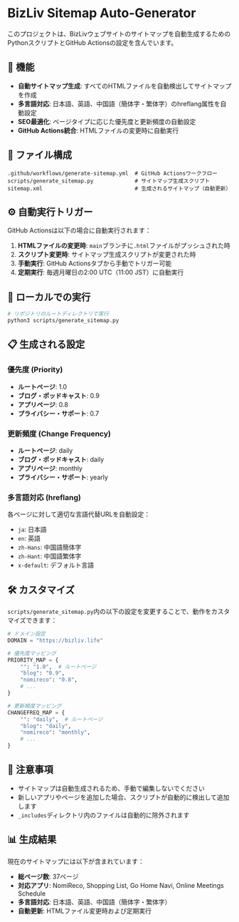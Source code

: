 # BizLiv Sitemap Auto-Generator

このプロジェクトは、BizLivウェブサイトのサイトマップを自動生成するためのPythonスクリプトとGitHub Actionsの設定を含んでいます。

## 🚀 機能

- **自動サイトマップ生成**: すべてのHTMLファイルを自動検出してサイトマップを作成
- **多言語対応**: 日本語、英語、中国語（簡体字・繁体字）のhreflang属性を自動設定
- **SEO最適化**: ページタイプに応じた優先度と更新頻度の自動設定
- **GitHub Actions統合**: HTMLファイルの変更時に自動実行

## 📁 ファイル構成

```
.github/workflows/generate-sitemap.yml  # GitHub Actionsワークフロー
scripts/generate_sitemap.py             # サイトマップ生成スクリプト
sitemap.xml                             # 生成されるサイトマップ（自動更新）
```

## ⚙️ 自動実行トリガー

GitHub Actionsは以下の場合に自動実行されます：

1. **HTMLファイルの変更時**: `main`ブランチに`.html`ファイルがプッシュされた時
2. **スクリプト変更時**: サイトマップ生成スクリプトが変更された時
3. **手動実行**: GitHub Actionsタブから手動でトリガー可能
4. **定期実行**: 毎週月曜日の2:00 UTC（11:00 JST）に自動実行

## 🔧 ローカルでの実行

```bash
# リポジトリのルートディレクトリで実行
python3 scripts/generate_sitemap.py
```

## 📋 生成される設定

### 優先度 (Priority)
- **ルートページ**: 1.0
- **ブログ・ポッドキャスト**: 0.9
- **アプリページ**: 0.8
- **プライバシー・サポート**: 0.7

### 更新頻度 (Change Frequency)
- **ルートページ**: daily
- **ブログ・ポッドキャスト**: daily
- **アプリページ**: monthly
- **プライバシー・サポート**: yearly

### 多言語対応 (hreflang)
各ページに対して適切な言語代替URLを自動設定：
- `ja`: 日本語
- `en`: 英語  
- `zh-Hans`: 中国語簡体字
- `zh-Hant`: 中国語繁体字
- `x-default`: デフォルト言語

## 🛠️ カスタマイズ

`scripts/generate_sitemap.py`内の以下の設定を変更することで、動作をカスタマイズできます：

```python
# ドメイン設定
DOMAIN = "https://bizliv.life"

# 優先度マッピング
PRIORITY_MAP = {
    "": "1.0",  # ルートページ
    "blog": "0.9",
    "nomireco": "0.8",
    # ...
}

# 更新頻度マッピング
CHANGEFREQ_MAP = {
    "": "daily",  # ルートページ
    "blog": "daily",
    "nomireco": "monthly",
    # ...
}
```

## 🚨 注意事項

- サイトマップは自動生成されるため、手動で編集しないでください
- 新しいアプリやページを追加した場合、スクリプトが自動的に検出して追加します
- `_includes`ディレクトリ内のファイルは自動的に除外されます

## 📊 生成結果

現在のサイトマップには以下が含まれています：
- **総ページ数**: 37ページ
- **対応アプリ**: NomiReco, Shopping List, Go Home Navi, Online Meetings Schedule
- **多言語対応**: 日本語、英語、中国語（簡体字・繁体字）
- **自動更新**: HTMLファイル変更時および定期実行